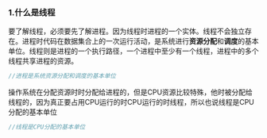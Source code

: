 ### 1.什么是线程

​	要了解线程，必须要先了解进程。因为线程时进程的一个实体。线程不会独立存在。进程时代码在数据集合上的一次运行活动，是系统进行**资源分配**和**调度**的基本单位。线程则是进程的一个执行路径，一个进程中至少有一个线程，进程中的多个线程共享进程的资源。

```java
//进程是系统资源分配和调度的基本单位
```

​	操作系统在分配资源时时分配给进程的，但是CPU资源比较特殊，他时被分配给线程的，因为真正要占用CPU运行的时CPU运行的时线程，所以也说线程是CPU分配的基本单位

```java
//线程是CPU分配的基本单位
```



​	



​	

